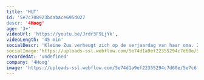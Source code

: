```yaml
---
title: 'HUT'
id: '5e7c708923bdabace695d027
descr: '4Hoog'
age: '3+'
videoUrl: 'https://youtu.be/Jrdr3F9LjYk',
videoLength: '45 min'
socialDescr: 'Kleine Zus verheugt zich op de verjaardag van haar oma. Ze heeft de kaart al klaar: “Lieve oma, je bent nu bejaard. Daarom geven we je uiteraard... een appel-worteltaart!”. Kleine Zus heeft alleen een klein probleem: ze mist de twee belangrijkste ingrediënten voor de taart. Wat nu? Grote Broer kan haar vast helpen. Hij kan namelijk alles, zoals praten met konijnen en vogels laten fluiten. Op naar de hut waar Grote Broer woont!'
socialImage:'https://uploads-ssl.webflow.com/5e74d1a9ef22355294c7d60e/5e7c6ff44b6f7935fba92742_4hoog_hut_10.jpg'
recordedAt: 'undefined'
company: '4Hoog'
image: 'https://uploads-ssl.webflow.com/5e74d1a9ef22355294c7d60e/5e7c6ff44b6f7935fba92742_4hoog_hut_10.jpg'
---
```

